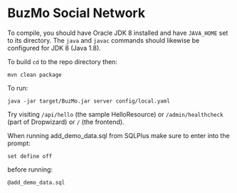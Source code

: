 # BuzMo Social Network

To compile, you should have Oracle JDK 8 installed and have `JAVA_HOME`
set to its directory. The `java` and `javac` commands should likewise be configured
for JDK 8 (Java 1.8).

To build `cd` to the repo directory then:

    mvn clean package

To run:

    java -jar target/BuzMo.jar server config/local.yaml

Try visiting `/api/hello` (the sample HelloResource) or `/admin/healthcheck` (part of
Dropwizard) or `/` (the frontend).

When running add_demo_data.sql from SQLPlus make sure to enter into the prompt:

    set define off

before running:

    @add_demo_data.sql

